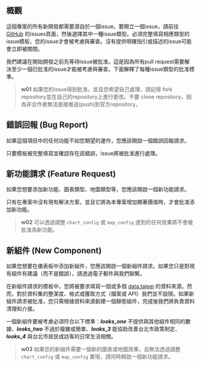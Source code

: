 ## 概觀
這個專案的所有新開發都需要源自於一個issue。要開立一個issue，請前往 [GitHub](https://github.com/igorho2000/Taipei-City-Dashboard-Public/issues/new/choose) 的issues頁面，然後選擇其中一種issue類型。必須完整填寫相應類型的issue模板，您的issue才會被考慮與審查。沒有提供明確指引或描述的issue可能會立即被關閉。

我們建議在開始開發之前先等待issue被批准。這是因為所有pull request需要解決至少一個已批准的issue才能被考慮與審查。下面解釋了每種issue類型的批准標準。

>**w01**
>如果您的issue得到批准，並且您希望自己處理，請記得 fork repository並在自己的repository上進行更改。不要 clone repository，因為非合作者無法直接推送(push)到官方repository。

## 錯誤回報 (Bug Report)
如果這個項目中的任何功能不如您期望的運作，您應該開啟一個錯誤回報請求。

只要模板被完整填寫並確認存在該錯誤，issue將被批准進行處理。

## 新功能請求 (Feature Request)
如果您想要添加新功能、圖表類型、地圖類型等，您應該開啟一個新功能請求。

只有在專案中沒有現有解決方案，並且它將為本專案增加顯著價值時，才會批准添加新功能。

>**w02**
>可以透過調整 `chart_config` 或 `map_config` 達到的任何效果將不會被批准為新功能。

## 新組件 (New Component)
如果您想要在儀表板中添加新組件，您應該開啟一個新組件請求。如果您只是對現有組件有建議（而不是錯誤），請透過電子郵件與我們聯繫。

在新組件請求的模板中，您將被要求填寫一個或多個 [data.taipei](https://data.taipei) 的資料來源。然而，對於資料集的整潔度、格式或獲取方式（檔案或 API）我們並不設限。如果新組件請求被批准，您只需根據資料來源創建一個靜態組件，完成後我們將負責資料清理和介接。

一個新組件要被考慮必須符合以下標準：***looks_one*** 不提供與其他組件相同的數據、***looks_two*** 不過於複雜或簡單、***looks_3*** 能協助改善台北市政策制定、***looks_4*** 與台北市居民或訪客的日常生活相關。

>**w03**
>如果您的新組件需要一個新的圖表或地圖效果，且無法透過調整 `chart_config` 或 `map_config` 實現，請同時開啟一個新功能請求。
